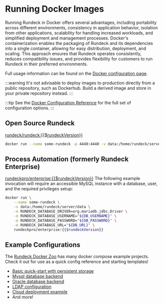 # Running Docker Images

Running Rundeck in Docker offers several advantages, including portability across different environments, consistency in application behavior, isolation from other applications, scalability for handling increased workloads, and simplified deployment and management processes. Docker's containerization enables the packaging of Rundeck and its dependencies into a single container, allowing for easy distribution, deployment, and scaling. This approach ensures that Rundeck operates consistently, reduces compatibility issues, and provides flexibility for customers to run Rundeck in their preferred environments.

Full usage information can be found on the [Docker configuration page](/administration/configuration/docker.md).

:::warning
It's not advisable to deploy images to production directly from a public repository, such as Dockerhub.
Build a derived image and store in your private repository instead.
:::

:::tip
See the [Docker Configuration Reference](/administration/configuration/docker.md) for
the full set of configuration options.
:::

## Open Source Rundeck

[rundeck/rundeck:{{$rundeckVersion}}](https://hub.docker.com/r/rundeck/rundeck/)

```sh
docker run --name some-rundeck -p 4440:4440 -v data:/home/rundeck/server/data rundeck/rundeck:{{$rundeckVersion}}
```

## Process Automation (formerly Rundeck Enterprise)

[rundeckpro/enterprise:{{$rundeckVersion}}](https://hub.docker.com/r/rundeckpro/enterprise/)
The following example invocation will require an accessible MySQL instance
with a database, user, and the required privileges setup:

```sh
docker run \
    --name some-rundeck \
    -v data:/home/rundeck/server/data \
    -e RUNDECK_DATABASE_DRIVER=org.mariadb.jdbc.Driver \
    -e RUNDECK_DATABASE_USERNAME="${DB_USERNAME}" \
    -e RUNDECK_DATABASE_PASSWORD="${DB_PASSWORD}" \
    -e RUNDECK_DATABASE_URL="${DB_URL}" \
    rundeckpro/enterprise:{{$rundeckVersion}}
```

## Example Configurations

The [Rundeck Docker Zoo](https://github.com/rundeck/docker-zoo)
has many docker compose example projects. Check it out for use as a quick config reference and starting templates!

- [Basic quick-start with persistent storage](https://github.com/rundeck/docker-zoo/tree/master/basic)
- [Mysql database backend](https://github.com/rundeck/docker-zoo/tree/master/mysql)
- [Oracle database backend](https://github.com/rundeck/docker-zoo/tree/master/oracle)
- [LDAP configuration](https://github.com/rundeck/docker-zoo/tree/master/ldap)
- [Cloud deployment example](https://github.com/rundeck/docker-zoo/tree/master/cloud)
- And more!
